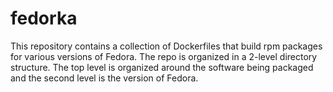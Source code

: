 # fedorka

This repository contains a collection of Dockerfiles that build rpm packages for various versions of Fedora. The repo is organized in a 2-level directory structure. The top level is organized around the software being packaged and the second level is the version of Fedora.
